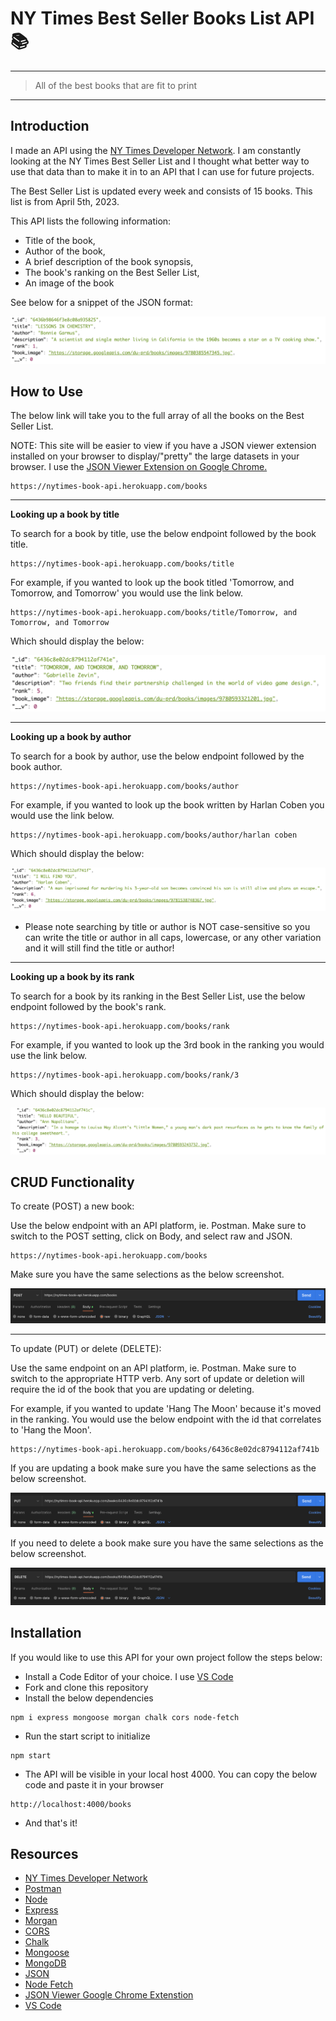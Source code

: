 # NY Times Best Seller Books List API 📚
---
> All of the best books that are fit to print
---

## Introduction
I made an API using the [NY Times Developer Network](https://developer.nytimes.com/). I am constantly looking at the NY Times Best Seller List and I thought what better way to use that data than to make it in to an API that I can use for future projects.

The Best Seller List is updated every week and consists of 15 books. This list is from April 5th, 2023.

This API lists the following information:
- Title of the book,
- Author of the book,
- A brief description of the book synopsis,
- The book's ranking on the Best Seller List,
- An image of the book

See below for a snippet of the JSON format:

![JSON Format Screenshot](./assets/jsonformat.png?raw=true "JSON Format Screenshot")

## How to Use
The below link will take you to the full array of all the books on the Best Seller List.

NOTE: This site will be easier to view if you have a JSON viewer extension installed on your browser to display/"pretty" the large datasets in your browser. I use the [JSON Viewer Extension on Google Chrome.](https://chrome.google.com/webstore/detail/json-viewer/gbmdgpbipfallnflgajpaliibnhdgobh?hl=en-US)

```
https://nytimes-book-api.herokuapp.com/books
```
---
**Looking up a book by title**

To search for a book by title, use the below endpoint followed by the book title.

```
https://nytimes-book-api.herokuapp.com/books/title
```

For example, if you wanted to look up the book titled 'Tomorrow, and Tomorrow, and Tomorrow' you would use the link below.

```
https://nytimes-book-api.herokuapp.com/books/title/Tomorrow, and Tomorrow, and Tomorrow
```

Which should display the below:

![Tomorrow, and Tomorrow, and Tomorrow](./assets/Tomorrow.png?raw=true "Tomorrow, and Tomorrow, and Tomorrow JSON")

---
**Looking up a book by author**

To search for a book by author, use the below endpoint followed by the book author.

```
https://nytimes-book-api.herokuapp.com/books/author
```
For example, if you wanted to look up the book written by Harlan Coben you would use the link below.

```
https://nytimes-book-api.herokuapp.com/books/author/harlan coben
```

Which should display the below:

![Harlan Coben](./assets/Harlan.png?raw=true "Harlan Coben JSON")

- Please note searching by title or author is NOT case-sensitive so you can write the title or author in all caps, lowercase, or any other variation and it will still find the title or author!

---
**Looking up a book by its rank**

To search for a book by its ranking in the Best Seller List, use the below endpoint followed by the book's rank.

```
https://nytimes-book-api.herokuapp.com/books/rank
```
For example, if you wanted to look up the 3rd book in the ranking you would use the link below.

```
https://nytimes-book-api.herokuapp.com/books/rank/3
```

Which should display the below:

![3rd book in rank](./assets/3.png?raw=true "3rd book in rank JSON")

## CRUD Functionality
To create (POST) a new book: 

Use the below endpoint with an API platform, ie. Postman. Make sure to switch to the POST setting, click on Body, and select raw and JSON.

```
https://nytimes-book-api.herokuapp.com/books
```

Make sure you have the same selections as the below screenshot.

![Postman Post Screenshot](./assets/PostmanPOST.png?raw=true "Postman Post Screenshot")

---
To update (PUT) or delete (DELETE):

Use the same endpoint on an API platform, ie. Postman. Make sure to switch to the appropriate HTTP verb. Any sort of update or deletion will require the id of the book that you are updating or deleting. 

For example, if you wanted to update 'Hang The Moon' because it's moved in the ranking. You would use the below endpoint with the id that correlates to 'Hang the Moon'.

```
https://nytimes-book-api.herokuapp.com/books/6436c8e02dc8794112af741b
```

If you are updating a book make sure you have the same selections as the below screenshot.

![Postman Put Screenshot](./assets/PostmanPUT.png?raw=true "Postman Put Screenshot")

If you need to delete a book make sure you have the same selections as the below screenshot.

![Postman Delete Screenshot](./assets/PostmanDELETE.png?raw=true "Postman Delete Screenshot")

## Installation
If you would like to use this API for your own project follow the steps below:

- Install a Code Editor of your choice. I use [VS Code](https://code.visualstudio.com/)
- Fork and clone this repository
- Install the below dependencies 
```
npm i express mongoose morgan chalk cors node-fetch
```
- Run the start script to initialize
```
npm start
```
- The API will be visible in your local host 4000. You can copy the below code and paste it in your browser
```
http://localhost:4000/books
```

- And that's it!

## Resources
- [NY Times Developer Network](https://developer.nytimes.com/)
- [Postman](https://www.postman.com/)
- [Node](https://nodejs.org/en)
- [Express](https://expressjs.com/)
- [Morgan](https://github.com/expressjs/morgan)
- [CORS](https://developer.mozilla.org/en-US/docs/Web/HTTP/CORS)
- [Chalk](https://www.npmjs.com/package/chalk)
- [Mongoose](https://mongoosejs.com/)
- [MongoDB](https://www.mongodb.com/)
- [JSON](https://www.json.org/json-en.html)
- [Node Fetch](https://www.npmjs.com/package/node-fetch)
- [JSON Viewer Google Chrome Extenstion](https://chrome.google.com/webstore/detail/json-viewer/gbmdgpbipfallnflgajpaliibnhdgobh?hl=en-US)
- [VS Code](https://code.visualstudio.com/)